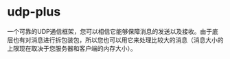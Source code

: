 # udp-plus 
一个可靠的UDP通信框架，您可以相信它能够保障消息的发送以及接收。由于底层也有对消息进行拆包装包，所以您也可以用它来处理比较大的消息（消息大小的上限现在取决于您服务器和客户端的内存大小）。
